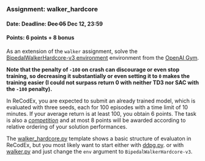 ### Assignment: walker_hardcore
#### Date: Deadline: ~~Dec 05~~ Dec 12, 23:59
#### Points: 6 points + 8 bonus

As an extension of the `walker` assignment, solve the
[BipedalWalkerHardcore-v3 environment](https://gym.openai.com/envs/BipedalWalkerHardcore-v2)
environment from the [OpenAI Gym](https://gym.openai.com/).

**Note that the penalty of `-100` on crash can discourage or even stop training,
so decreasing it substantially or even setting it to `0` makes the training easier
(I could not surpass return 0 with neither TD3 nor SAC with the `-100` penalty).**

In ReCodEx, you are expected to submit an already trained model,
which is evaluated with three seeds, each for 100 episodes with a time
limit of 10 minutes. If your average return is at least 100, you obtain
6 points. The task is also a [_competition_](https://ufal.mff.cuni.cz/courses/npfl122/2122-winter#competitions)
and at most 8 points will be awarded according to relative ordering of your
solution performances.

The [walker_hardcore.py](https://github.com/ufal/npfl122/tree/master/labs/08/walker_hardcore.py)
template shows a basic structure of evaluaton in ReCodEx, but
you most likely want to start either with [ddpg.py](https://github.com/ufal/npfl122/tree/master/labs/07/ddpg.py).
or with [walker.py](https://github.com/ufal/npfl122/tree/master/labs/08/walker.py)
and just change the `env` argument to `BipedalWalkerHardcore-v3`.
